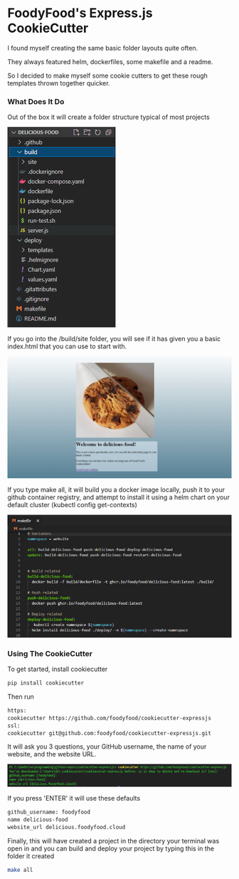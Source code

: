 # FoodyFood's Express.js CookieCutter

I found myself creating the same basic folder layouts quite often.

They always featured helm, dockerfiles, some makefile and a readme.

So I decided to make myself some cookie cutters to get these rough templates thrown together quicker.

### What Does It Do

Out of the box it will create a folder structure typical of most projects

![folder-structure](docs/folder-structure.PNG)

If you go into the /build/site folder, you will see if it has given you a basic index.html that you can use to start with.

![basic-site](docs/basic-site.PNG)

If you type make all, it will build you a docker image locally, push it to your github container registry, and attempt to install it using a helm chart on your default cluster (kubectl config get-contexts)

![make-all](docs/make-all.PNG)


### Using The CookieCutter

To get started, install cookiecutter
```bash
pip install cookiecutter
```

Then run
```bash
https:
cookiecutter https://github.com/foodyfood/cookiecutter-expressjs
ssl:
cookiecutter git@github.com:foodyfood/cookiecutter-expressjs.git
```

It will ask you 3 questions, your GitHub username, the name of your website, and the website URL.

![using-cookiecutter](docs/using-cookiecutter.PNG)


If you press 'ENTER' it will use these defaults
```bash
github_username: foodyfood
name delicious-food
website_url delicious.foodyfood.cloud
```

Finally, this will have created a project in the directory your terminal was open in
and you can build and deploy your project by typing this in the folder it created
```bash
make all
```

